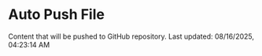 # Auto Push File

Content that will be pushed to GitHub repository.
Last updated: 08/16/2025, 04:23:14 AM